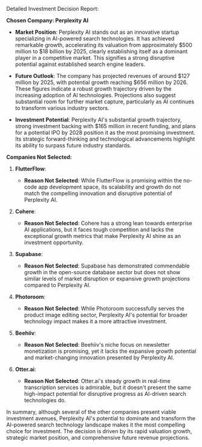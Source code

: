 Detailed Investment Decision Report:

**Chosen Company: Perplexity AI**

- **Market Position**: Perplexity AI stands out as an innovative startup specializing in AI-powered search technologies. It has achieved remarkable growth, accelerating its valuation from approximately $500 million to $18 billion by 2025, clearly establishing itself as a dominant player in a competitive market. This signifies a strong disruptive potential against established search engine leaders.

- **Future Outlook**: The company has projected revenues of around $127 million by 2025, with potential growth reaching $656 million by 2026. These figures indicate a robust growth trajectory driven by the increasing adoption of AI technologies. Projections also suggest substantial room for further market capture, particularly as AI continues to transform various industry sectors.

- **Investment Potential**: Perplexity AI's substantial growth trajectory, strong investment backing with $165 million in recent funding, and plans for a potential IPO by 2028 position it as the most promising investment. Its strategic forward-thinking and technological advancements highlight its ability to surpass future industry standards.

**Companies Not Selected:**

1. **FlutterFlow**: 
   - **Reason Not Selected**: While FlutterFlow is promising within the no-code app development space, its scalability and growth do not match the compelling innovation and disruptive potential of Perplexity AI.

2. **Cohere**: 
   - **Reason Not Selected**: Cohere has a strong lean towards enterprise AI applications, but it faces tough competition and lacks the exceptional growth metrics that make Perplexity AI shine as an investment opportunity.

3. **Supabase**: 
   - **Reason Not Selected**: Supabase has demonstrated commendable growth in the open-source database sector but does not show similar levels of market disruption or expansive growth projections compared to Perplexity AI.

4. **Photoroom**: 
   - **Reason Not Selected**: While Photoroom successfully serves the product image editing sector, Perplexity AI's potential for broader technology impact makes it a more attractive investment.

5. **Beehiiv**: 
   - **Reason Not Selected**: Beehiiv's niche focus on newsletter monetization is promising, yet it lacks the expansive growth potential and market-changing innovation presented by Perplexity AI.

6. **Otter.ai**: 
   - **Reason Not Selected**: Otter.ai's steady growth in real-time transcription services is admirable, but it doesn't present the same high-impact potential for disruptive progress as AI-driven search technologies do.

In summary, although several of the other companies present viable investment avenues, Perplexity AI's potential to dominate and transform the AI-powered search technology landscape makes it the most compelling choice for investment. The decision is driven by its rapid valuation growth, strategic market position, and comprehensive future revenue projections.